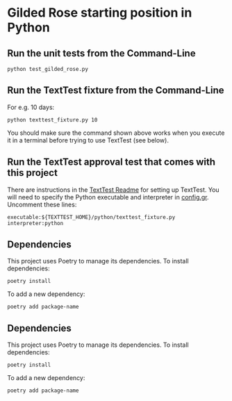 # Gilded Rose starting position in Python

## Run the unit tests from the Command-Line

```
python test_gilded_rose.py
```

## Run the TextTest fixture from the Command-Line

For e.g. 10 days:

```
python texttest_fixture.py 10
```

You should make sure the command shown above works when you execute it in a terminal before trying to use TextTest (see below).


## Run the TextTest approval test that comes with this project

There are instructions in the [TextTest Readme](../texttests/README.md) for setting up TextTest. You will need to specify the Python executable and interpreter in [config.gr](../texttests/config.gr). Uncomment these lines:

    executable:${TEXTTEST_HOME}/python/texttest_fixture.py
    interpreter:python

## Dependencies

This project uses Poetry to manage its dependencies. To install dependencies:

```
poetry install
```

To add a new dependency:

```
poetry add package-name
```

## Dependencies

This project uses Poetry to manage its dependencies. To install dependencies:

```
poetry install
```

To add a new dependency:

```
poetry add package-name
```
